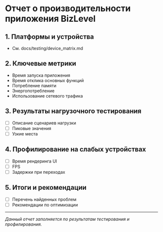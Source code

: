 # Отчет о производительности приложения BizLevel

## 1. Платформы и устройства
- См. docs/testing/device_matrix.md

## 2. Ключевые метрики
- Время запуска приложения
- Время отклика основных функций
- Потребление памяти
- Энергопотребление
- Использование сетевого трафика

## 3. Результаты нагрузочного тестирования
- [ ] Описание сценариев нагрузки
- [ ] Пиковые значения
- [ ] Узкие места

## 4. Профилирование на слабых устройствах
- [ ] Время рендеринга UI
- [ ] FPS
- [ ] Задержки при переходах

## 5. Итоги и рекомендации
- [ ] Перечень найденных проблем
- [ ] Рекомендации по оптимизации

---

*Данный отчет заполняется по результатам тестирования и профилирования.* 